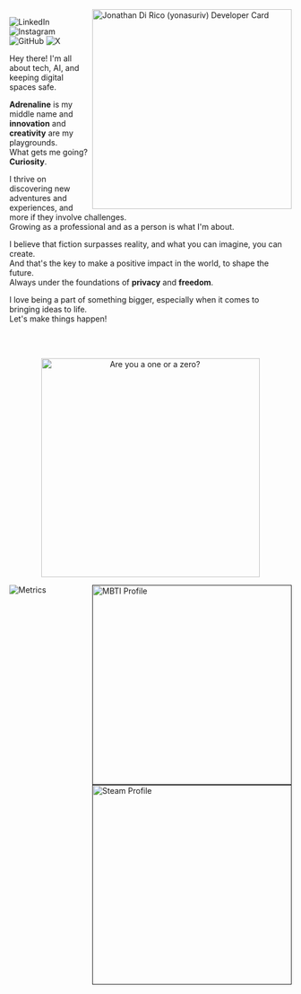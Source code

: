 <!-- DEVELOPER CARD (original width="256" -->

<a href="https://dly.to/149YTwKNEdf">
  <image 
  src="https://api.daily.dev/devcards/v2/jzd0XPKYw5GfG2OJ9TZtJ.png?r=fxd&type=default"
  alt="Jonathan Di Rico (yonasuriv) Developer Card"
  width="356"
  align="right"
  >
</a> 


<!-- CONTACT -->
<p align="left">
    <image 
        alt="LinkedIn" 
        src="https://img.shields.io/badge/LinkedIn-000000?style=for-the-badge&logo=linkedin&logoColor=white"
        href="https://www.linkedin.com/in/yonadirico" 
        >
    <image 
        alt="Instagram" 
        src="https://img.shields.io/badge/Instagram-000000?style=for-the-badge&logo=instagram&logoColor=white"
        href="https://www.instagram.com/yonadirico" 
        >
    <image 
        alt="GitHub" 
        src="https://img.shields.io/badge/github-000000?style=for-the-badge&logo=github&logoColor=white"
        href="https://github.com/yonasuriv" 
        >
    <image 
        alt="X" 
        src="https://img.shields.io/badge/LinkedIn-000000?style=for-the-badge&logo=linkedin&logoColor=white"
        href="https://x.com/yonasuriv" 
        >
    <!--
    <image 
        alt="Mastodon" 
        src="https://img.shields.io/badge/LinkedIn-000000?style=for-the-badge&logo=mastodon&logoColor=white"
        href="https://mastodon.social/@yonasuriv" 
        >
    <image 
        alt="Email" 
        src="https://img.shields.io/badge/LinkedIn-000000?style=for-the-badge&logo=protonmail&logoColor=white"
        href="mailto:null@yonasuriv.com" 
        >
    <image 
        alt="Website" 
        src="https://img.shields.io/badge/LinkedIn-000000?style=for-the-badge&logo=dev.to&logoColor=white"
        href="https://www.yonasuriv.com" 
        >
        -->
</p>

<!-- ABOUT -->
Hey there! I'm all about tech, AI, and keeping digital spaces safe. 

**Adrenaline** is my middle name and **innovation** and **creativity** are my playgrounds.<br> 
What gets me going? **Curiosity**. 

I thrive on discovering new adventures and experiences, and more if they involve challenges.<br> 
Growing as a professional and as a person is what I'm about.

I believe that fiction surpasses reality, and what you can imagine, you can create.<br> 
And that's the key to make a positive impact in the world, to shape the future.<br> 
Always under the foundations of **privacy** and **freedom**.

I love being a part of something bigger, especially when it comes to bringing ideas to life.<br>
Let's make things happen!

<!-- QUOTE -->
<br><br>
<p align="center">
  <image 
  src="https://readme-typing-svg.herokuapp.com?color=d90081&lines=Are+you+a+one+or+a+zero%3F"
  alt="Are you a one or a zero?"
  width="390"
  href="#"
  >
</p>

<!-- METRICS -->
<a href="">
  <image 
  src="/source/plugins/Metrics.svg"
  alt="Metrics"
  width=""
  align="left"
  >
</a>

<a href="">
  <image 
  src="/source/plugins/Profile-MBTI.svg"
  alt="MBTI Profile"
  width="356"
  align="right"
  >
</a>

<!--
<a href="">
  <image 
  src="/source/plugins/Stargazers.svg"
  alt="Stargazers"
  width=""
  align="left"
  >
</a>
-->

<!--
<a href="">
  <image 
  src="/source/plugins/Profile-Spotify.svg"
  alt="Spotify Profile"
  width="356"
  align="right"
  >
</a>
-->

<a href="">
  <image 
  src="/source/plugins/Profile-Steam.svg"
  alt="Steam Profile"
  width="356"
  align="right"
  >
</a>
    
<!--
<a href="">
  <image 
  src="/source/plugins/RSS-Feed.svg"
  alt="RSS Feeds"
  width="356"
  align="right"
  >
</p>
-->

<!--[<img align="left" width="" alt="Metrics" src="/source/plugins//Metrics.svg">](#)
[<img align="left" width="" src="//source/plugins//Stargazers.svg" alt="Stargazers">](#)
[<img align="right" width="356" src="//source/plugins//Achievements.svg" alt="Achievements">](#)
<!--[<img align="left" width="390"src="//source/plugins//Starred-Topics.svg" alt="Starred Topics">](#)-->
<!--[<img align="left" width="390" src="//source/plugins//Featured-Repositories.svg" alt="Featured">](#)-->

<!--
[<img align="right" width="" src="//source/plugins//Profile-MBTI.svg" alt="MBTI Profile">](#)
[<img align="right" width="" src="//source/plugins//Profile-Spotify.svg" alt="Steam Profile">](#)
[<img align="right" width="" src="//source/plugins//Profile-Steam.svg" alt="Steam Profile">](#)
[<img align="right" width="" src="//source/plugins//RSS-Feed.svg" alt="RSS Feeds">](#)

[<img align="right" width="390" src="https://gist.githubusercontent.com/lowlighter/3c6eaedf50273adfb7a510822672f570/raw/placeholder.svg" alt="Placeholder" height="80">](#)-->